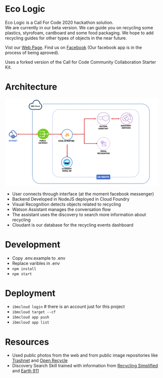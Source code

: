 Eco Logic
========


Eco Logic is a Call For Code 2020 hackathon solution.  
We are currently in our beta version. We can guide you on recycling some plastics, styrofoam, cardboard and some food packaging. We hope to add recycling guides for other types of objects in the near future.

Vist our [Web Page](http://ecologic-2020.mybluemix.net/).
Find us on [Facebook](https://www.facebook.com/Eco-Logic-107364791033184) (Our facebook app is in the process of being aproved).

Uses a forked version of the Call for Code Community Collaboration Starter Kit.

Architecture
===========

![](public/architecture.png)

* User connects through interface (at the moment facebook messenger)
* Backend Developed in NodeJS deployed in Cloud Foundry
* Visual Recognition detects objects related to recycling
* Watson Assistant manages the conversation flow
* The assistant uses the discovery to search more information about recycling
* Cloudant is our database for the recycling events dashboard


Development
===========

* Copy .env.example to .env
* Replace varibles in .env
* `npm install`
* `npm start`


Deployment
==========

* `ibmcloud login` # there is an account just for this project
* `ibmcloud target --cf`
* `ibmcloud app push`
* `ibmcloud app list`

Resources
==========

* Used public photos from the web and from public image repositories like [Trashnet](https://github.com/garythung/trashnet) and [Open Recycle](https://github.com/openrecycle/dataset)
* Discovery Search Skill trained with information from [Recycling Simplified](https://recyclingsimplified.com/) and [Earth 911](https://earth911.com/) 
